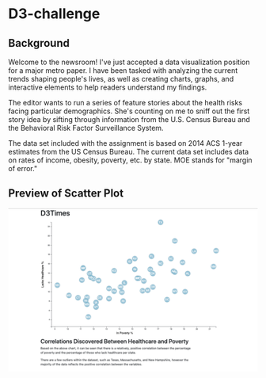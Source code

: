 # D3-challenge

## Background

Welcome to the newsroom! I've just accepted a data visualization position for a major metro paper. I have been tasked with analyzing the current trends shaping people's lives, as well as creating charts, graphs, and interactive elements to help readers understand my findings.

The editor wants to run a series of feature stories about the health risks facing particular demographics. She's counting on me to sniff out the first story idea by sifting through information from the U.S. Census Bureau and the Behavioral Risk Factor Surveillance System.

The data set included with the assignment is based on 2014 ACS 1-year estimates from the US Census Bureau. The current data set includes data on rates of income, obesity, poverty, etc. by state. MOE stands for "margin of error."

## Preview of Scatter Plot
![scatter plot displaying correlation between healthcare and poverty](D3_data_journalism/previewimage/d3scatterplot.png)
